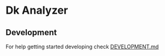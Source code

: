 # Dk Analyzer

## Development

For help getting started developing check [DEVELOPMENT.md](DEVELOPMENT.md)
